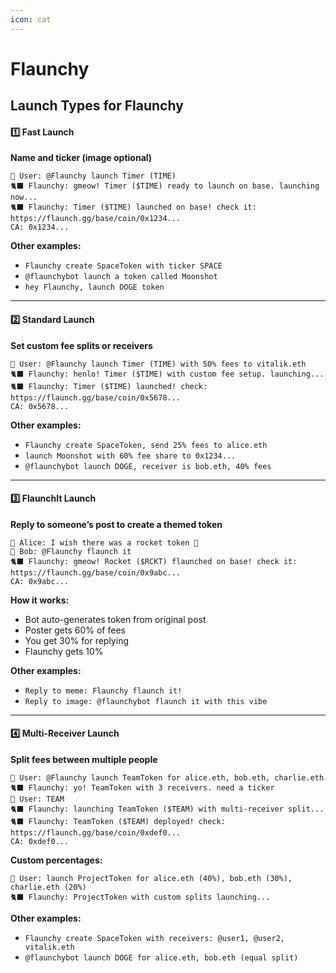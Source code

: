 ```yaml
---
icon: cat
---
```


# Flaunchy

## Launch Types for Flaunchy

#### 1️⃣ Fast Launch

**Name and ticker (image optional)**

```
💬 User: @Flaunchy launch Timer (TIME)
🐈‍⬛ Flaunchy: gmeow! Timer ($TIME) ready to launch on base. launching now...
🐈‍⬛ Flaunchy: Timer ($TIME) launched on base! check it: https://flaunch.gg/base/coin/0x1234...  
CA: 0x1234...
```

**Other examples:**

* `Flaunchy create SpaceToken with ticker SPACE`
* `@flaunchybot launch a token called Moonshot`
* `hey Flaunchy, launch DOGE token`

***

#### 2️⃣ Standard Launch

**Set custom fee splits or receivers**

```
💬 User: @Flaunchy launch Timer (TIME) with 50% fees to vitalik.eth
🐈‍⬛ Flaunchy: henlo! Timer ($TIME) with custom fee setup. launching...
🐈‍⬛ Flaunchy: Timer ($TIME) launched! check: https://flaunch.gg/base/coin/0x5678...  
CA: 0x5678...
```

**Other examples:**

* `Flaunchy create SpaceToken, send 25% fees to alice.eth`
* `launch Moonshot with 60% fee share to 0x1234...`
* `@flaunchybot launch DOGE, receiver is bob.eth, 40% fees`

***

#### 3️⃣ FlaunchIt Launch

**Reply to someone’s post to create a themed token**

```
💬 Alice: I wish there was a rocket token 🚀  
💬 Bob: @Flaunchy flaunch it  
🐈‍⬛ Flaunchy: gmeow! Rocket ($RCKT) flaunched on base! check it: https://flaunch.gg/base/coin/0x9abc...  
CA: 0x9abc...
```

**How it works:**

* Bot auto-generates token from original post
* Poster gets 60% of fees
* You get 30% for replying
* Flaunchy gets 10%

**Other examples:**

* `Reply to meme: Flaunchy flaunch it!`
* `Reply to image: @flaunchybot flaunch it with this vibe`

***

#### 4️⃣ Multi-Receiver Launch

**Split fees between multiple people**

```
💬 User: @Flaunchy launch TeamToken for alice.eth, bob.eth, charlie.eth
🐈‍⬛ Flaunchy: yo! TeamToken with 3 receivers. need a ticker
💬 User: TEAM  
🐈‍⬛ Flaunchy: launching TeamToken ($TEAM) with multi-receiver split...
🐈‍⬛ Flaunchy: TeamToken ($TEAM) deployed! check: https://flaunch.gg/base/coin/0xdef0...  
CA: 0xdef0...
```

**Custom percentages:**

```
💬 User: launch ProjectToken for alice.eth (40%), bob.eth (30%), charlie.eth (20%)
🐈‍⬛ Flaunchy: ProjectToken with custom splits launching...
```

**Other examples:**

* `Flaunchy create SpaceToken with receivers: @user1, @user2, vitalik.eth`
* `@flaunchybot launch DOGE for alice.eth, bob.eth (equal split)`
